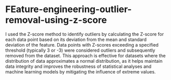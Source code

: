 # FEature-engineering-outlier-removal-using-z-score
I used the Z-score method to identify outliers by calculating the Z-score for each data point based on its deviation from the mean and standard deviation of the feature. Data points with Z-scores exceeding a specified threshold (typically 3 or -3) were considered outliers and subsequently removed from the dataset. This approach is effective for datasets where the distribution of data approximates a normal distribution, as it helps maintain data integrity and improves the robustness of statistical analyses and machine learning models by mitigating the influence of extreme values.
